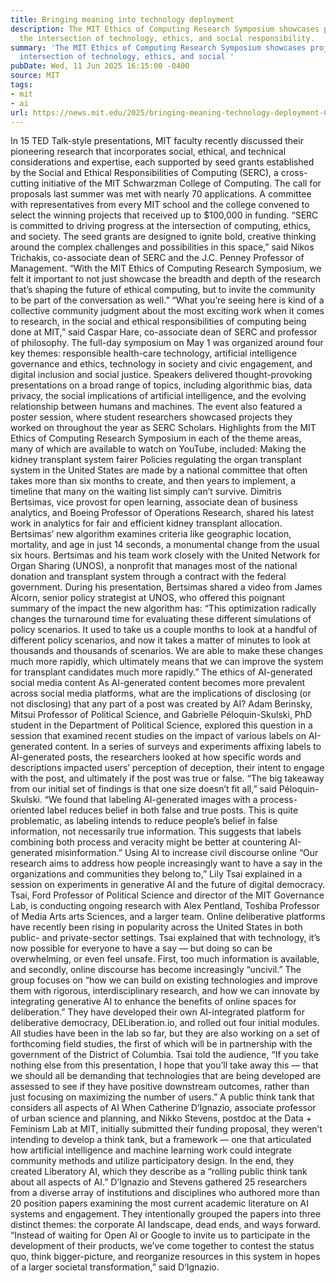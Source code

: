 ```yaml
---
title: Bringing meaning into technology deployment
description: The MIT Ethics of Computing Research Symposium showcases projects at
  the intersection of technology, ethics, and social responsibility.
summary: 'The MIT Ethics of Computing Research Symposium showcases projects at the
  intersection of technology, ethics, and social '
pubDate: Wed, 11 Jun 2025 16:15:00 -0400
source: MIT
tags:
- mit
- ai
url: https://news.mit.edu/2025/bringing-meaning-technology-deployment-0611
---
```


In 15 TED Talk-style presentations, MIT faculty recently discussed their pioneering research that incorporates social, ethical, and technical considerations and expertise, each supported by seed grants established by the Social and Ethical Responsibilities of Computing (SERC), a cross-cutting initiative of the MIT Schwarzman College of Computing. The call for proposals last summer was met with nearly 70 applications. A committee with representatives from every MIT school and the college convened to select the winning projects that received up to $100,000 in funding.
“SERC is committed to driving progress at the intersection of computing, ethics, and society. The seed grants are designed to ignite bold, creative thinking around the complex challenges and possibilities in this space,” said Nikos Trichakis, co-associate dean of SERC and the J.C. Penney Professor of Management. “With the MIT Ethics of Computing Research Symposium, we felt it important to not just showcase the breadth and depth of the research that’s shaping the future of ethical computing, but to invite the community to be part of the conversation as well.”
“What you’re seeing here is kind of a collective community judgment about the most exciting work when it comes to research, in the social and ethical responsibilities of computing being done at MIT,” said Caspar Hare, co-associate dean of SERC and professor of philosophy.
The full-day symposium on May 1 was organized around four key themes: responsible health-care technology, artificial intelligence governance and ethics, technology in society and civic engagement, and digital inclusion and social justice. Speakers delivered thought-provoking presentations on a broad range of topics, including algorithmic bias, data privacy, the social implications of artificial intelligence, and the evolving relationship between humans and machines. The event also featured a poster session, where student researchers showcased projects they worked on throughout the year as SERC Scholars.
Highlights from the MIT Ethics of Computing Research Symposium in each of the theme areas, many of which are available to watch on YouTube, included:
Making the kidney transplant system fairer
Policies regulating the organ transplant system in the United States are made by a national committee that often takes more than six months to create, and then years to implement, a timeline that many on the waiting list simply can’t survive.
Dimitris Bertsimas, vice provost for open learning, associate dean of business analytics, and Boeing Professor of Operations Research, shared his latest work in analytics for fair and efficient kidney transplant allocation. Bertsimas’ new algorithm examines criteria like geographic location, mortality, and age in just 14 seconds, a monumental change from the usual six hours.
Bertsimas and his team work closely with the United Network for Organ Sharing (UNOS), a nonprofit that manages most of the national donation and transplant system through a contract with the federal government. During his presentation, Bertsimas shared a video from James Alcorn, senior policy strategist at UNOS, who offered this poignant summary of the impact the new algorithm has:
“This optimization radically changes the turnaround time for evaluating these different simulations of policy scenarios. It used to take us a couple months to look at a handful of different policy scenarios, and now it takes a matter of minutes to look at thousands and thousands of scenarios. We are able to make these changes much more rapidly, which ultimately means that we can improve the system for transplant candidates much more rapidly.”
The ethics of AI-generated social media content
As AI-generated content becomes more prevalent across social media platforms, what are the implications of disclosing (or not disclosing) that any part of a post was created by AI? Adam Berinsky, Mitsui Professor of Political Science, and Gabrielle Péloquin-Skulski, PhD student in the Department of Political Science, explored this question in a session that examined recent studies on the impact of various labels on AI-generated content.
In a series of surveys and experiments affixing labels to AI-generated posts, the researchers looked at how specific words and descriptions impacted users’ perception of deception, their intent to engage with the post, and ultimately if the post was true or false.
“The big takeaway from our initial set of findings is that one size doesn’t fit all,” said Péloquin-Skulski. “We found that labeling AI-generated images with a process-oriented label reduces belief in both false and true posts. This is quite problematic, as labeling intends to reduce people’s belief in false information, not necessarily true information. This suggests that labels combining both process and veracity might be better at countering AI-generated misinformation.”
Using AI to increase civil discourse online
“Our research aims to address how people increasingly want to have a say in the organizations and communities they belong to,” Lily Tsai explained in a session on experiments in generative AI and the future of digital democracy. Tsai, Ford Professor of Political Science and director of the MIT Governance Lab, is conducting ongoing research with Alex Pentland, Toshiba Professor of Media Arts arts Sciences, and a larger team.
Online deliberative platforms have recently been rising in popularity across the United States in both public- and private-sector settings. Tsai explained that with technology, it’s now possible for everyone to have a say — but doing so can be overwhelming, or even feel unsafe. First, too much information is available, and secondly, online discourse has become increasingly “uncivil.”
The group focuses on “how we can build on existing technologies and improve them with rigorous, interdisciplinary research, and how we can innovate by integrating generative AI to enhance the benefits of online spaces for deliberation.” They have developed their own AI-integrated platform for deliberative democracy, DELiberation.io, and rolled out four initial modules. All studies have been in the lab so far, but they are also working on a set of forthcoming field studies, the first of which will be in partnership with the government of the District of Columbia.
Tsai told the audience, “If you take nothing else from this presentation, I hope that you’ll take away this — that we should all be demanding that technologies that are being developed are assessed to see if they have positive downstream outcomes, rather than just focusing on maximizing the number of users.”
A public think tank that considers all aspects of AI
When Catherine D’Ignazio, associate professor of urban science and planning, and Nikko Stevens, postdoc at the Data + Feminism Lab at MIT, initially submitted their funding proposal, they weren’t intending to develop a think tank, but a framework — one that articulated how artificial intelligence and machine learning work could integrate community methods and utilize participatory design.
In the end, they created Liberatory AI, which they describe as a “rolling public think tank about all aspects of AI.” D’Ignazio and Stevens gathered 25 researchers from a diverse array of institutions and disciplines who authored more than 20 position papers examining the most current academic literature on AI systems and engagement. They intentionally grouped the papers into three distinct themes: the corporate AI landscape, dead ends, and ways forward.
“Instead of waiting for Open AI or Google to invite us to participate in the development of their products, we’ve come together to contest the status quo, think bigger-picture, and reorganize resources in this system in hopes of a larger societal transformation,” said D’Ignazio.